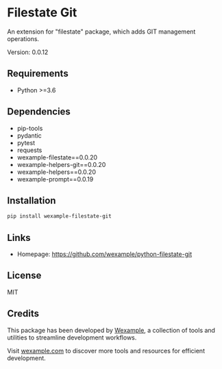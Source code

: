 # Filestate Git

An extension for "filestate" package, which adds GIT management operations.

Version: 0.0.12

## Requirements

- Python >=3.6

## Dependencies

- pip-tools
- pydantic
- pytest
- requests
- wexample-filestate==0.0.20
- wexample-helpers-git==0.0.20
- wexample-helpers==0.0.20
- wexample-prompt==0.0.19

## Installation

```bash
pip install wexample-filestate-git
```

## Links

- Homepage: https://github.com/wexample/python-filestate-git

## License

MIT
## Credits

This package has been developed by [Wexample](https://wexample.com), a collection of tools and utilities to streamline development workflows.

Visit [wexample.com](https://wexample.com) to discover more tools and resources for efficient development.